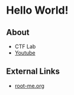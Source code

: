 # Hello World!


## About
- CTF Lab
- [Youtube](https://www.youtube.com/channel/UCfJstnalz8SC4Zg6Rp0uxLw)

## External Links
- [root-me.org](https://www.root-me.org/)

